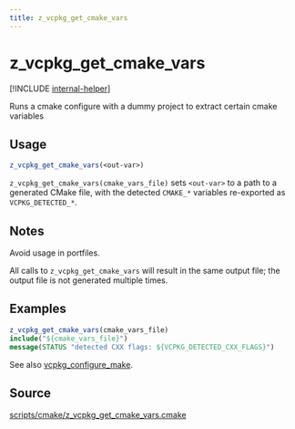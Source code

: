 ```yaml
---
title: z_vcpkg_get_cmake_vars
---
```


# z_vcpkg_get_cmake_vars

[!INCLUDE [internal-helper](../../../../includes/internal-helper.md)]

Runs a cmake configure with a dummy project to extract certain cmake variables

## Usage
```cmake
z_vcpkg_get_cmake_vars(<out-var>)
```

`z_vcpkg_get_cmake_vars(cmake_vars_file)` sets `<out-var>` to
a path to a generated CMake file, with the detected `CMAKE_*` variables
re-exported as `VCPKG_DETECTED_*`.

## Notes
Avoid usage in portfiles. 

All calls to `z_vcpkg_get_cmake_vars` will result in the same output file;
the output file is not generated multiple times.

## Examples

```cmake
z_vcpkg_get_cmake_vars(cmake_vars_file)
include("${cmake_vars_file}")
message(STATUS "detected CXX flags: ${VCPKG_DETECTED_CXX_FLAGS}")
```

See also [vcpkg_configure_make](https://github.com/Microsoft/vcpkg/blob/master/scripts/cmake/vcpkg_configure_make.cmake).

## Source
[scripts/cmake/z\_vcpkg\_get\_cmake\_vars.cmake](https://github.com/Microsoft/vcpkg/blob/master/scripts/cmake/z_vcpkg_get_cmake_vars.cmake)

